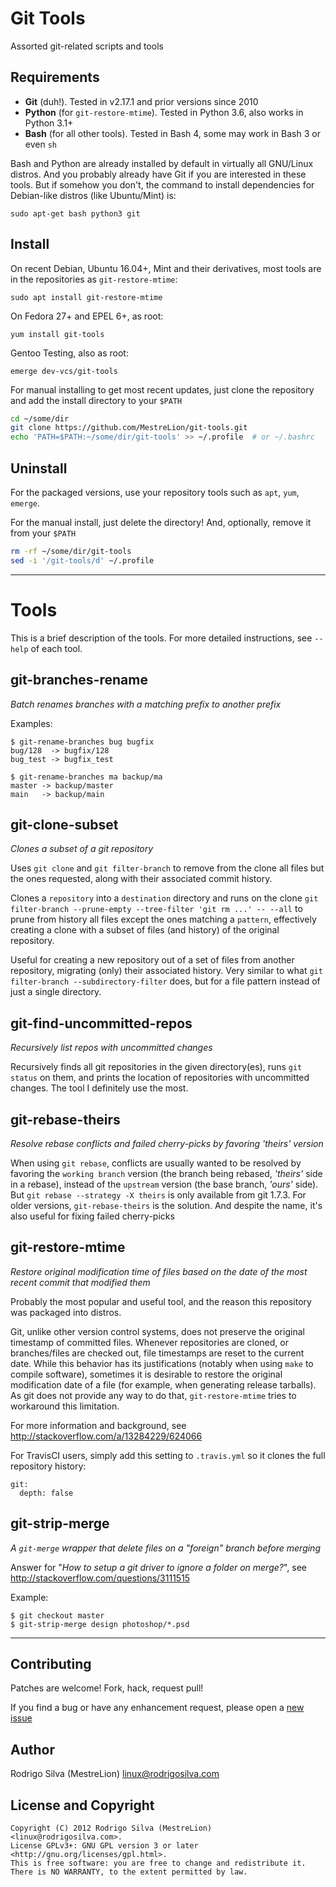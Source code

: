 Git Tools
=========

Assorted git-related scripts and tools


Requirements
------------

- **Git** (duh!). Tested in v2.17.1 and prior versions since 2010
- **Python** (for `git-restore-mtime`). Tested in Python 3.6, also works in Python 3.1+
- **Bash** (for all other tools). Tested in Bash 4, some may work in Bash 3 or even `sh`

Bash and Python are already installed by default in virtually all GNU/Linux distros. And you probably already have Git if you are interested in these tools. But if somehow you don't, the command to install dependencies for Debian-like distros (like Ubuntu/Mint) is:

	sudo apt-get bash python3 git

Install
-------

On recent Debian, Ubuntu 16.04+, Mint and their derivatives, most tools are in the repositories as `git-restore-mtime`:

	sudo apt install git-restore-mtime

On Fedora 27+ and EPEL 6+, as root:

	yum install git-tools

Gentoo Testing, also as root:

	emerge dev-vcs/git-tools

For manual installing to get most recent updates, just clone the repository and add the install directory to your `$PATH`
```sh
cd ~/some/dir
git clone https://github.com/MestreLion/git-tools.git
echo 'PATH=$PATH:~/some/dir/git-tools' >> ~/.profile  # or ~/.bashrc
```


Uninstall
---------

For the packaged versions, use your repository tools such as `apt`, `yum`, `emerge`.

For the manual install, just delete the directory! And, optionally, remove it from your `$PATH`
```sh
rm -rf ~/some/dir/git-tools
sed -i '/git-tools/d' ~/.profile
```
---

Tools
=====

This is a brief description of the tools. For more detailed instructions, see `--help` of each tool.

git-branches-rename
-------------------

*Batch renames branches with a matching prefix to another prefix*

Examples:

	$ git-rename-branches bug bugfix
	bug/128  -> bugfix/128
	bug_test -> bugfix_test

	$ git-rename-branches ma backup/ma
	master -> backup/master
	main   -> backup/main


git-clone-subset
----------------

*Clones a subset of a git repository*

Uses `git clone` and `git filter-branch` to remove from the clone all files but the ones requested, along with their associated commit history.

Clones a `repository` into a `destination` directory and runs on the clone `git filter-branch --prune-empty --tree-filter 'git rm ...' -- --all` to prune from history all files except the ones matching a `pattern`, effectively creating a clone with a subset of files (and history) of the original repository.

Useful for creating a new repository out of a set of files from another repository, migrating (only) their associated history. Very similar to what `git filter-branch --subdirectory-filter` does, but for a file pattern instead of just a single directory.


git-find-uncommitted-repos
--------------------------

*Recursively list repos with uncommitted changes*

Recursively finds all git repositories in the given directory(es), runs `git status` on them, and prints the location of repositories with uncommitted changes. The tool I definitely use the most.


git-rebase-theirs
-----------------

*Resolve rebase conflicts and failed cherry-picks by favoring 'theirs' version*

When using `git rebase`, conflicts are usually wanted to be resolved by favoring the `working branch` version (the branch being rebased, *'theirs'* side in a rebase), instead of the `upstream` version (the base branch, *'ours'* side). But `git rebase --strategy -X theirs` is only available from git 1.7.3. For older versions, `git-rebase-theirs` is the solution. And despite the name, it's also useful for fixing failed cherry-picks


git-restore-mtime
-----------------

*Restore original modification time of files based on the date of the most recent commit that modified them*

Probably the most popular and useful tool, and the reason this repository was packaged into distros.

Git, unlike other version control systems, does not preserve the original timestamp of committed files. Whenever repositories are cloned, or branches/files are checked out, file timestamps are reset to the current date. While this behavior has its justifications (notably when using `make` to compile software), sometimes it is desirable to restore the original modification date of a file (for example, when generating release tarballs). As git does not provide any way to do that, `git-restore-mtime` tries to workaround this limitation.

For more information and background, see http://stackoverflow.com/a/13284229/624066

For TravisCI users, simply add this setting to `.travis.yml` so it clones the full repository history:
```
git:
  depth: false
```

git-strip-merge
---------------

*A `git-merge` wrapper that delete files on a "foreign" branch before merging*

Answer for "*How to setup a git driver to ignore a folder on merge?*", see http://stackoverflow.com/questions/3111515

Example:
```
$ git checkout master
$ git-strip-merge design photoshop/*.psd
```
---

Contributing
------------

Patches are welcome! Fork, hack, request pull!

If you find a bug or have any enhancement request, please open a [new issue](https://github.com/MestreLion/git-tools/issues/new)


Author
------

Rodrigo Silva (MestreLion) <linux@rodrigosilva.com>

License and Copyright
---------------------
```
Copyright (C) 2012 Rodrigo Silva (MestreLion) <linux@rodrigosilva.com>.
License GPLv3+: GNU GPL version 3 or later <http://gnu.org/licenses/gpl.html>.
This is free software: you are free to change and redistribute it.
There is NO WARRANTY, to the extent permitted by law.
```
